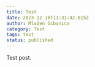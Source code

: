 ```yaml
---
title: Test
date: 2023-12-16T11:31:42.815Z
author: Mladen Gibanica
category: Test
tags: test
status: published
---
```

Test post.